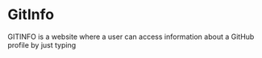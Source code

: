 # GitInfo
GITINFO is a website where a user can access information about a GitHub profile by just typing
